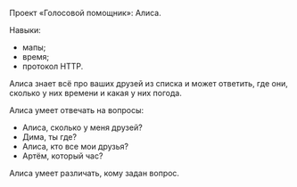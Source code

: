 Проект «Голосовой помощник»: Алиса.

Навыки:
- мапы;
- время;
- протокол HTTP.

Алиса знает всё про ваших друзей из списка и может ответить, где они, сколько у них времени и какая у них погода.

Алиса умеет отвечать на вопросы:
- Алиса, сколько у меня друзей?
- Дима, ты где?
- Алиса, кто все мои друзья?
- Артём, который час?

Алиса умеет различать, кому задан вопрос.
